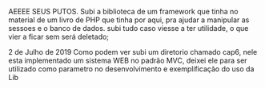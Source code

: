 AEEEE SEUS PUTOS.
Subi a biblioteca de um framework que tinha no material de um livro de PHP que tinha por aqui, pra ajudar a manipular as sessoes e o banco de dados. subi tudo caso viesse a ter utilidade, o que vier a ficar sem será deletado;

2 de Julho de 2019
    Como podem ver subi um diretorio chamado cap6, nele esta implementado um sistema WEB
    no padrão MVC, deixei ele para ser utilizado como parametro no desenvolvimento e exemplificação do uso da Lib
    